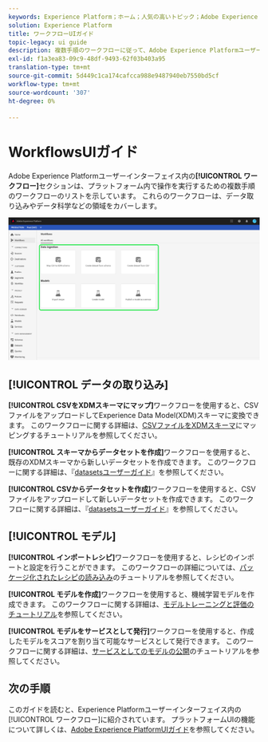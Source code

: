 ```yaml
---
keywords: Experience Platform；ホーム；人気の高いトピック；Adobe Experience Platform；ユーザーガイド；uiガイド；ワークフローuiガイド；ワークフロー;ワークフローユーザーガイド；
solution: Experience Platform
title: ワークフローUIガイド
topic-legacy: ui guide
description: 複数手順のワークフローに従って、Adobe Experience Platformユーザーインターフェイス内で共通の操作を実行する方法を説明します。
exl-id: f1a3ea83-09c9-48df-9493-62f03b403a95
translation-type: tm+mt
source-git-commit: 5d449c1ca174cafcca988e9487940eb7550bd5cf
workflow-type: tm+mt
source-wordcount: '307'
ht-degree: 0%

---
```


#  WorkflowsUIガイド

Adobe Experience Platformユーザーインターフェイス内の&#x200B;**[!UICONTROL ワークフロー]**&#x200B;セクションは、プラットフォーム内で操作を実行するための複数手順のワークフローのリストを示しています。 これらのワークフローは、データ取り込みやデータ科学などの領域をカバーします。

![ワークフロー](./images/workflows/workflows.png)

## [!UICONTROL データの取り込み]

**[!UICONTROL CSVをXDMスキーマにマップ]**&#x200B;ワークフローを使用すると、CSVファイルをアップロードしてExperience Data Model(XDM)スキーマに変換できます。 このワークフローに関する詳細は、[CSVファイルをXDMスキーマ](../ingestion/tutorials/map-a-csv-file.md)にマッピングするチュートリアルを参照してください。

**[!UICONTROL スキーマからデータセットを作成]**&#x200B;ワークフローを使用すると、既存のXDMスキーマから新しいデータセットを作成できます。 このワークフローに関する詳細は、『[datasetsユーザーガイド](../catalog/datasets/user-guide.md#schema)』を参照してください。

**[!UICONTROL CSVからデータセットを作成]**&#x200B;ワークフローを使用すると、CSVファイルをアップロードして新しいデータセットを作成できます。 このワークフローに関する詳細は、『[datasetsユーザーガイド](../catalog/datasets/user-guide.md#csv)』を参照してください。

## [!UICONTROL モデル]

**[!UICONTROL インポートレシピ]**&#x200B;ワークフローを使用すると、レシピのインポートと設定を行うことができます。 このワークフローの詳細については、[パッケージ化されたレシピの読み込み](../data-science-workspace/models-recipes/import-packaged-recipe-ui.md)のチュートリアルを参照してください。

**[!UICONTROL モデルを作成]**&#x200B;ワークフローを使用すると、機械学習モデルを作成できます。 このワークフローに関する詳細は、[モデルトレーニングと評価のチュートリアル](../data-science-workspace/models-recipes/train-evaluate-model-ui.md)を参照してください。

**[!UICONTROL モデルをサービスとして発行]**&#x200B;ワークフローを使用すると、作成したモデルをスコアを割り当て可能なサービスとして発行できます。 このワークフローに関する詳細は、[サービスとしてのモデルの公開](../data-science-workspace/models-recipes/publish-model-service-ui.md)のチュートリアルを参照してください。

## 次の手順

このガイドを読むと、Experience Platformユーザーインターフェイス内の[!UICONTROL ワークフロー]に紹介されています。 プラットフォームUIの機能について詳しくは、[Adobe Experience PlatformUIガイド](ui-guide.md)を参照してください。
